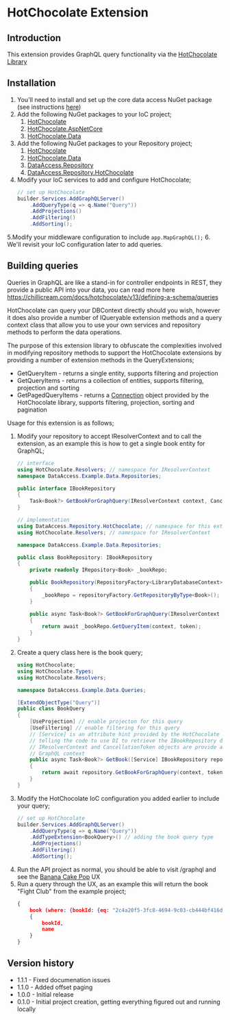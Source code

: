 # HotChocolate Extension
## Introduction
This extension provides GraphQL query functionality via the [HotChocolate Library](https://chillicream.com/docs/hotchocolate/v13)

## Installation
1. You'll need to install and set up the core data access NuGet package (see instructions [here](https://github.com/Ian-Webster/DataAccess#usage))
2. Add the following NuGet packages to your IoC project;
    1. [HotChocolate](https://www.nuget.org/packages/HotChocolate/13.7.0?_src=template)
    2. [HotChocolate.AspNetCore](https://www.nuget.org/packages/HotChocolate.AspNetCore/13.7.0?_src=template)
    3. [HotChocolate.Data](https://www.nuget.org/packages/HotChocolate.Data/13.7.0?_src=template)
3. Add the following NuGet packages to your Repository project;
    1. [HotChocolate](https://www.nuget.org/packages/HotChocolate/13.7.0?_src=template)
    2. [HotChocolate.Data](https://www.nuget.org/packages/HotChocolate.Data/13.7.0?_src=template)
    3. [DataAccess.Repository](https://github.com/Ian-Webster/DataAccess/pkgs/nuget/DataAccess.Repository)
    4. [DataAccess.Repository.HotChocolate](https://github.com/Ian-Webster/DataAccess/pkgs/nuget/DataAccess.Repository.HotChocolate)
4. Modify your IoC services to add and configure HotChocolate;
	```csharp
   // set up HotChocolate
    builder.Services.AddGraphQLServer()
        .AddQueryType(q => q.Name("Query"))
        .AddProjections()
        .AddFiltering()
        .AddSorting(); 
    ```
 5.Modify your middleware configuration to include `app.MapGraphQL();` 
 6. We'll revisit your IoC configuration later to add queries.

## Building queries
Queries in GraphQL are like a stand-in for controller endpoints in REST, they provide a public API into your data, you can read more here https://chillicream.com/docs/hotchocolate/v13/defining-a-schema/queries

HotChocolate can query your DBContext directly should you wish, however it does also provide a number of IQueryable extension methods and a query context class that allow you to use your own services and repository methods to perform the data operations. 

The purpose of this extension library to obfuscate the complexities involved in modifying repository methods to support the HotChocolate extensions by providing a number of extension methods in the QueryExtensions;
* GetQueryItem - returns a single entity, supports filtering and projection
* GetQueryItems - returns a collection of entities, supports filtering, projection and sorting
* GetPagedQueryItems - returns a [Connection](https://chillicream.com/docs/hotchocolate/v13/fetching-data/pagination/#connections) object provided by the HotChocolate library, supports filtering, projection, sorting and pagination

Usage for this extension is as follows;
1. Modify your repository to accept IResolverContext and to call the extension, as an example this is how to get a single book entity for GraphQL;
    ```csharp
    // interface
    using HotChocolate.Resolvers; // namespace for IResolverContext
    namespace DataAccess.Example.Data.Repositories;
    
    public interface IBookRepository
    {
        Task<Book?> GetBookForGraphQuery(IResolverContext context, CancellationToken token);
    }

    // implementation
    using DataAccess.Repository.HotChocolate; // namespace for this extension
    using HotChocolate.Resolvers; // namespace for IResolverContext
    
    namespace DataAccess.Example.Data.Repositories;
    
    public class BookRepository: IBookRepository
    {
        private readonly IRepository<Book> _bookRepo;
    
        public BookRepository(RepositoryFactory<LibraryDatabaseContext> repositoryFactory)
        {
            _bookRepo = repositoryFactory.GetRepositoryByType<Book>();
        }
    
        public async Task<Book?> GetBookForGraphQuery(IResolverContext context, CancellationToken token)
        {
            return await _bookRepo.GetQueryItem(context, token);
        }
    }
    ```
2. Create a query class here is the book query;
    ```csharp
    using HotChocolate;
    using HotChocolate.Types;
    using HotChocolate.Resolvers;
    
    namespace DataAccess.Example.Data.Queries;
    
    [ExtendObjectType("Query")]
    public class BookQuery
    {
        [UseProjection] // enable projecton for this query
        [UseFiltering] // enable filtering for this query
        // [Service] is an attribute hint provided by the HotChocolate library
        // telling the code to use DI to retrieve the IBookRepository dependency
        // IResolverContext and CancellationToken objects are provide as part of the
        // GraphQL context
        public async Task<Book?> GetBook([Service] IBookRepository repository, IResolverContext context, CancellationToken token)
        {
            return await repository.GetBookForGraphQuery(context, token);
        }
    }
    ```
3. Modify the HotChocolate IoC configuration you added earlier to include your query;
    ```csharp
    // set up HotChocolate
    builder.Services.AddGraphQLServer()
        .AddQueryType(q => q.Name("Query"))
        .AddTypeExtension<BookQuery>() // adding the book query type
        .AddProjections()
        .AddFiltering()
        .AddSorting();
    ```
4. Run the API project as normal, you should be able to visit /graphql and see the [Banana Cake Pop](https://chillicream.com/products/bananacakepop/) UX
5. Run a query through the UX, as an example this will return the book "Fight Club" from the example project;
	```json
    {
        book (where: {bookId: {eq: "2c4a20f5-3fc8-4694-9c03-cb444bf416dc"}})
        {
            bookId,
            name
        }
    }
    ```

## Version history
* 1.1.1 - Fixed documenation issues
* 1.1.0 - Added offset paging
* 1.0.0 - Initial release
* 0.1.0 - Initial project creation, getting everything figured out and running locally 
